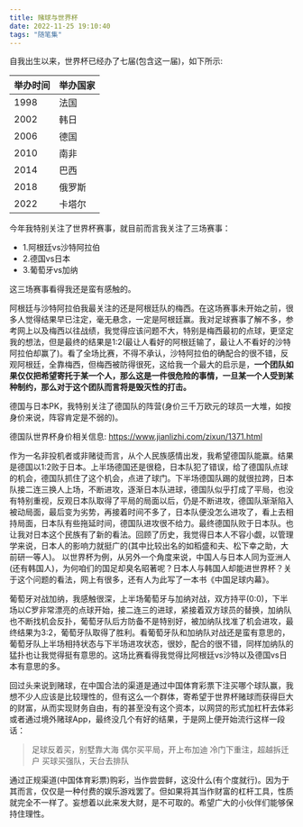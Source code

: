 ```yaml
---
title: 赌球与世界杯
date: 2022-11-25 19:10:40
tags: "随笔集"
---
```


自我出生以来，世界杯已经办了七届(包含这一届)，如下所示:
<!--more-->

| 举办时间      | 举办国家 |
| ----------- | ----------- |
| 1998      | 法国       |
| 2002   | 韩日        |
| 2006   | 德国        |
| 2010   | 南非        |
| 2014   | 巴西        |
| 2018   | 俄罗斯        |
| 2022   | 卡塔尔        |

今年我特别关注了世界杯赛事，就目前而言我关注了三场赛事：

- 1.阿根廷vs沙特阿拉伯
- 2.德国vs日本
- 3.葡萄牙vs加纳

这三场赛事看得我还是蛮有感触的。

阿根廷与沙特阿拉伯我最关注的还是阿根廷队的梅西。在这场赛事未开始之前，很多人觉得结果早已注定，毫无悬念，一定是阿根廷赢。我对足球赛事了解不多，参考网上以及梅西以往战绩，我觉得应该问题不大，特别是梅西最初的点球，更坚定我的想法，但是最终的结果是1:2(最让人看好的阿根廷输了，最让人不看好的沙特阿拉伯却赢了)。看了全场比赛，不得不承认，沙特阿拉伯的确配合的很不错，反观阿根廷，全靠梅西，但梅西被防得很死，这给我一个最大的启示是，**一个团队如果仅仅把希望寄托于某一个人，那么这是一件很危险的事情，一旦某一个人受到某种制约，那么对于这个团队而言将是毁灭性的打击。**

德国与日本PK，我特别关注了德国队的阵营(身价三千万欧元的球员一大堆，如按身价来说，阵容肯定是不弱的)。

德国队世界杯身价相关信息:
https://www.jianlizhi.com/zixun/1371.html

作为一名非投机者或非赌徒而言，从个人民族感情出发，我希望德国队能赢。结果是德国以1:2败于日本。上半场德国还是很稳，日本队犯了错误，给了德国队点球的机会，德国队抓住了这个机会，点进了球门。下半场德国队踢的就很拉跨，日本队接二连三换人上场，不断进攻，逐渐日本队进球，德国队似乎打成了平局，也没有特别重视，反观日本队取得了平局的局面以后，仍是不断进攻，德国队渐渐陷入被动局面，最后变为劣势，再接着时间不多了，日本队便没怎么进攻了，看上去相持局面，日本队有些拖延时间，德国队进攻很不给力。最终德国队败于日本队。也让我对日本这个民族有了新的看法。回顾了历史，我觉得日本人不容小觑，以管理学来说，日本人的影响力就挺广的(其中比较出名的如稻盛和夫、松下幸之助，大前研一等人)。
以世界杯为例，从另外一个角度来说，中国人与日本人同为亚洲人(还有韩国人)，为何咱们的国足却臭名昭著呢？日本人与韩国人却能进世界杯？关于这个问题的看法，网上有很多，还有人为此写了一本书《中国足球内幕》。

葡萄牙对战加纳，我感触很深，上半场葡萄牙与加纳对战，双方持平(0:0)，下半场以C罗非常漂亮的点球开始，接二连三的进球，紧接着双方球员的替换，加纳队也不断找机会反扑，葡萄牙队后方防备不是特别好，被加纳队找准了机会进攻，最终结果为3:2，葡萄牙队取得了胜利。看葡萄牙队和加纳队对战还是蛮有意思的，葡萄牙队上半场相持状态与下半场进攻状态，很妙，配合的很不错，同样加纳队的猛扑也让我觉得挺有意思的。这场比赛看得我觉得比阿根廷vs沙特以及德国vs日本有意思的多。

回过头来说到赌球，在中国合法的渠道是通过中国体育彩票下注买哪个球队赢，我想不少人应该是比较理性的，但有这么一个群体，寄希望于世界杯赌球而获得巨大的财富，从而实现财务自由，有的甚至没有这个资本，以网贷的形式加杠杆去体彩或者通过境外赌球App，最终没几个有好的结果，于是网上便开始流行这样一段话：
> 足球反着买，别墅靠大海
偶尔买平局，开上布加迪
冷门下重注，超越拆迁户
买球买强队，天台去排队

通过正规渠道(中国体育彩票)购彩，当作尝尝鲜，这没什么(有个度就行)。因为于其而言，仅仅是一种付费的娱乐游戏罢了。但如果将其当作财富的杠杆工具，性质就完全不一样了。妄想着以此来发大财，是不可取的。希望广大的小伙伴们能够保持住理性。

